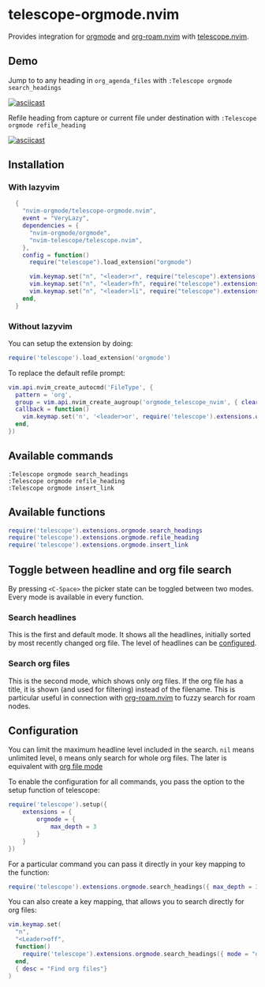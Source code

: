 # telescope-orgmode.nvim

Provides integration for [orgmode](https://github.com/nvim-orgmode/orgmode) and
[org-roam.nvim](https://github.com/chipsenkbeil/org-roam.nvim) with
[telescope.nvim](https://github.com/nvim-telescope/telescope.nvim).

## Demo

Jump to to any heading in `org_agenda_files` with `:Telescope orgmode search_headings`

[![asciicast](https://asciinema.org/a/Oko0GT32HS6JCpzuSznUG0D1D.svg)](https://asciinema.org/a/Oko0GT32HS6JCpzuSznUG0D1D)

Refile heading from capture or current file under destination with `:Telescope orgmode refile_heading`

[![asciicast](https://asciinema.org/a/1X4oG6s5jQZrJJI3DfEzJU3wN.svg)](https://asciinema.org/a/1X4oG6s5jQZrJJI3DfEzJU3wN)

## Installation

### With lazyvim

```lua
  {
    "nvim-orgmode/telescope-orgmode.nvim",
    event = "VeryLazy",
    dependencies = {
      "nvim-orgmode/orgmode",
      "nvim-telescope/telescope.nvim",
    },
    config = function()
      require("telescope").load_extension("orgmode")

      vim.keymap.set("n", "<leader>r", require("telescope").extensions.orgmode.refile_heading)
      vim.keymap.set("n", "<leader>fh", require("telescope").extensions.orgmode.search_headings)
      vim.keymap.set("n", "<leader>li", require("telescope").extensions.orgmode.insert_link)
    end,
  }
```

### Without lazyvim

You can setup the extension by doing:

```lua
require('telescope').load_extension('orgmode')
```

To replace the default refile prompt:

```lua
vim.api.nvim_create_autocmd('FileType', {
  pattern = 'org',
  group = vim.api.nvim_create_augroup('orgmode_telescope_nvim', { clear = true }),
  callback = function()
    vim.keymap.set('n', '<leader>or', require('telescope').extensions.orgmode.refile_heading)
  end,
})
```

## Available commands

```viml
:Telescope orgmode search_headings
:Telescope orgmode refile_heading
:Telescope orgmode insert_link
```

## Available functions

```lua
require('telescope').extensions.orgmode.search_headings
require('telescope').extensions.orgmode.refile_heading
require('telescope').extensions.orgmode.insert_link
```

## Toggle between headline and org file search

By pressing `<C-Space>` the picker state can be toggled between two modes.
Every mode is available in every function.

### Search headlines

This is the first and default mode. It shows all the headlines, initially
sorted by most recently changed org file. The level of headlines can be
[configured](#configuration).

### Search org files

This is the second mode, which shows only org files. If the org file has a
title, it is shown (and used for filtering) instead of the filename. This is
particular useful in connection with
[org-roam.nvim](https://github.com/chipsenkbeil/org-roam.nvim) to fuzzy search
for roam nodes.

## Configuration

You can limit the maximum headline level included in the search. `nil` means
unlimited level, `0` means only search for whole org files. The later is
equivalent with [org file mode](#search-org-files)

To enable the configuration for all commands, you pass the option to the setup
function of telescope:

```lua
require('telescope').setup({
    extensions = {
        orgmode = {
            max_depth = 3
        }
    }
})
```

For a particular command you can pass it directly in your key mapping to the function:

```lua
require('telescope').extensions.orgmode.search_headings({ max_depth = 3 })
```

You can also create a key mapping, that allows you to search directly for org files:

```lua
vim.keymap.set(
  "n",
  "<Leader>off",
  function()
    require('telescope').extensions.orgmode.search_headings({ mode = "orgfiles" })
  end,
  { desc = "Find org files"}
)
```
